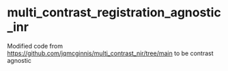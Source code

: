 # multi_contrast_registration_agnostic_inr
Modified code from https://github.com/jqmcginnis/multi_contrast_nir/tree/main to be contrast agnostic
